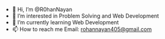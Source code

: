 - 👋 Hi, I’m @R0hanNayan
- 👀 I’m interested in Problem Solving and Web Development
- 🌱 I’m currently learning Web Development
- 📫 How to reach me Email: rohannayan405@gmail.com

<!---
R0hanNayan/R0hanNayan is a ✨ special ✨ repository because its `README.md` (this file) appears on your GitHub profile.
You can click the Preview link to take a look at your changes.
--->
